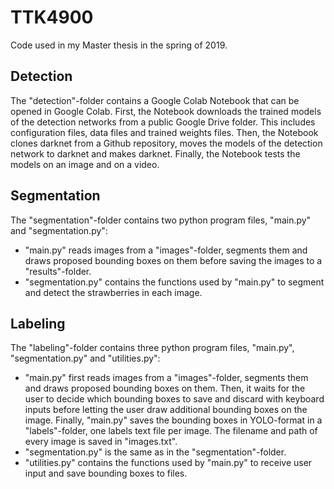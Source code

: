 # TTK4900
Code used in my Master thesis in the spring of 2019.

## Detection
The "detection"-folder contains a Google Colab Notebook that can be opened in Google Colab. First, the Notebook downloads the trained models of the detection networks from a public Google Drive folder. This includes configuration files, data files and trained weights files. Then, the Notebook clones darknet from a Github repository, moves the models of the detection network to darknet and makes darknet. Finally, the Notebook tests the models on an image and on a video.

## Segmentation
The "segmentation"-folder contains two python program files, "main.py" and "segmentation.py": 
- "main.py" reads images from a "images"-folder, segments them and draws proposed bounding boxes on them before saving the images to a "results"-folder. 
- "segmentation.py" contains the functions used by "main.py" to segment and detect the strawberries in each image.

## Labeling
The "labeling"-folder contains three python program files, "main.py", "segmentation.py" and "utilities.py": 
- "main.py" first reads images from a "images"-folder, segments them and draws proposed bounding boxes on them. Then, it waits for the user to decide which bounding boxes to save and discard with keyboard inputs before letting the user draw additional bounding boxes on the image. Finally, "main.py" saves the bounding boxes in YOLO-format in a "labels"-folder, one labels text file per image. The filename and path of every image is saved in "images.txt". 
- "segmentation.py" is the same as in the "segmentation"-folder. 
- "utilities.py" contains the functions used by "main.py" to receive user input and save bounding boxes to files.
